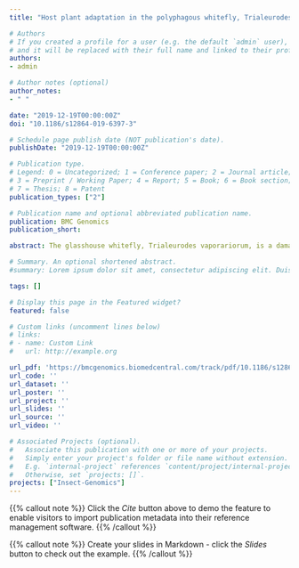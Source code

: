 ```yaml
---
title: "Host plant adaptation in the polyphagous whitefly, Trialeurodes vaporariorum, is associated with transcriptional plasticity and altered sensitivity to insecticides"

# Authors
# If you created a profile for a user (e.g. the default `admin` user), write the username (folder name) here 
# and it will be replaced with their full name and linked to their profile.
authors:
- admin

# Author notes (optional)
author_notes:
- " "

date: "2019-12-19T00:00:00Z"
doi: "10.1186/s12864-019-6397-3"

# Schedule page publish date (NOT publication's date).
publishDate: "2019-12-19T00:00:00Z"

# Publication type.
# Legend: 0 = Uncategorized; 1 = Conference paper; 2 = Journal article;
# 3 = Preprint / Working Paper; 4 = Report; 5 = Book; 6 = Book section;
# 7 = Thesis; 8 = Patent
publication_types: ["2"]

# Publication name and optional abbreviated publication name.
publication: BMC Genomics
publication_short:

abstract: The glasshouse whitefly, Trialeurodes vaporariorum, is a damaging crop pest and an invasive generalist capable of feeding on a broad range of host plants. As such this species has evolved mechanisms to circumvent the wide spectrum of anti-herbivore allelochemicals produced by its host range. T. vaporariorum has also demonstrated a remarkable ability to evolve resistance to many of the synthetic insecticides used for control. To gain insight into the molecular mechanisms that underpin the polyphagy of T. vaporariorum and its resistance to natural and synthetic xenobiotics, we sequenced and assembled a reference genome for this species. Curation of genes putatively involved in the detoxification of natural and synthetic xenobiotics revealed a marked reduction in specific gene families between this species and another generalist whitefly, Bemisia tabaci. Transcriptome profiling of T. vaporariorum upon transfer to a range of different host plants revealed profound differences in the transcriptional response to more or less challenging hosts. Large scale changes in gene expression (> 20% of genes) were observed during adaptation to challenging hosts with a range of genes involved in gene regulation, signalling, and detoxification differentially expressed. Remarkably, these changes in gene expression were associated with significant shifts in the tolerance of host-adapted T. vaporariorum lines to natural and synthetic insecticides. Our findings provide further insights into the ability of polyphagous insects to extensively reprogram gene expression during host adaptation and illustrate the potential implications of this on their sensitivity to synthetic insecticides..

# Summary. An optional shortened abstract.
#summary: Lorem ipsum dolor sit amet, consectetur adipiscing elit. Duis posuere tellus ac convallis placerat. Proin tincidunt magna sed ex sollicitudin condimentum.

tags: []

# Display this page in the Featured widget?
featured: false

# Custom links (uncomment lines below)
# links:
# - name: Custom Link
#   url: http://example.org

url_pdf: 'https://bmcgenomics.biomedcentral.com/track/pdf/10.1186/s12864-019-6397-3.pdf'
url_code: ''
url_dataset: ''
url_poster: ''
url_project: ''
url_slides: ''
url_source: ''
url_video: ''

# Associated Projects (optional).
#   Associate this publication with one or more of your projects.
#   Simply enter your project's folder or file name without extension.
#   E.g. `internal-project` references `content/project/internal-project/index.md`.
#   Otherwise, set `projects: []`.
projects: ["Insect-Genomics"]
---
```


{{% callout note %}}
Click the *Cite* button above to demo the feature to enable visitors to import publication metadata into their reference management software.
{{% /callout %}}

{{% callout note %}}
Create your slides in Markdown - click the *Slides* button to check out the example.
{{% /callout %}}
